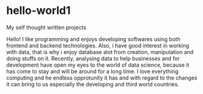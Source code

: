 # hello-world1
My self thought written projects

Hello! I like programming and enjoys developing softwares using both frontend and backend technologies. Also, i have good interest in working with data, that is why i enjoy database alot from creation, manipulation and doing stuffs on it. Recently, analysing data to help businesses and for development have open my eyes to the world of data science, because it has come to stay and will be around for a long time. I love everything computing and he endless opprotunity it has and with regard to the changes it can bring to us especially the developing and third world countries.
